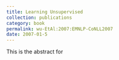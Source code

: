 ```yaml
---
title: Learning Unsupervised 
collection: publications
category: book 
permalink: wu-EtAl:2007:EMNLP-CoNLL2007 
date: 2007-01-5 
---
```

This is the abstract for 
